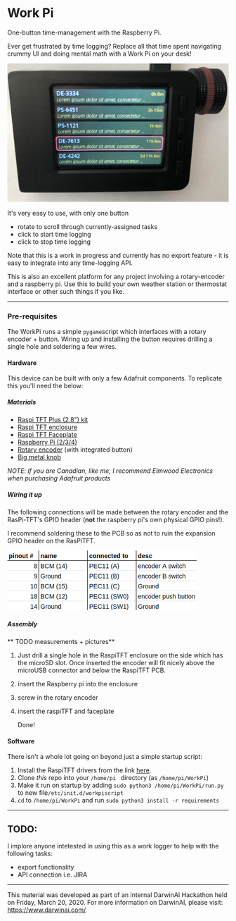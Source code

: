 # Work Pi
One-button time-management with the Raspberry Pi.

Ever get frustrated by time logging? Replace all that time spent navigating crummy UI and doing mental math with a Work Pi on your desk!

![](https://github.com/PaulMcInnis/WorkPi/blob/master/workpi.jpg)

It's very easy to use, with only one button

* rotate to scroll through currently-assigned tasks
* click to start time logging
* click to stop time logging

Note that this is a work in progress and currently has no export feature - it is easy to integrate into any time-logging API.

This is also an excellent platform for any project involving a rotary-encoder and a raspberry pi. Use this to build your own weather station or thermostat interface or other such things if you like. 

----

### Pre-requisites

The WorkPi runs a simple  `pygame`script which interfaces with a rotary encoder + button. Wiring up and installing the button requires drilling a single hole and soldering a few wires.

#### Hardware

This device can be built with only a few Adafruit components. To replicate this you'll need the below:

##### Materials

* [Raspi TFT Plus (2.8") kit](https://www.adafruit.com/product/2298)
* [Raspi TFT enclosure](https://www.adafruit.com/product/2253)
* [Raspi TFT Faceplate](https://www.adafruit.com/product/2807)
* [Raspberry Pi (2/3/4)](https://www.adafruit.com/product/3055)
* [Rotary encoder](https://www.adafruit.com/product/377) (with integrated button)
* [Big metal knob](https://www.adafruit.com/product/2056)

*NOTE: if you are Canadian, like me, I recommend Elmwood Electronics when purchasing Adafruit products*

##### Wiring it up

The following connections will be made between the rotary encoder and the RasPi-TFT's GPIO header (**not** the raspberry pi's own physical GPIO pins!).

I recommend soldering these to the PCB so as not to ruin the expansion GPIO header on the RasPiTFT.

![wiring](https://github.com/PaulMcInnis/WorkPi/blob/master/wiring.png)

##### Assembly

** TODO measurements + pictures**

1. Just drill a single hole in the RaspiTFT enclosure on the side which has the microSD slot. Once inserted the encoder will fit nicely above the microUSB connector and below the RaspiTFT PCB.

2. insert the Raspberry pi into the enclosure

3. screw in the rotary encoder

4. insert the raspiTFT and faceplate

   Done!

#### Software

There isn't a whole lot going on beyond just a simple startup script:

1. Install the RaspiTFT drivers from the link [here](https://learn.adafruit.com/adafruit-pitft-28-inch-resistive-touchscreen-display-raspberry-pi/easy-install-2).
2. Clone *this* repo into your `/home/pi ` directory (as `/home/pi/WorkPi`)
3. Make it run on startup by adding `sudo python3 /home/pi/WorkPi/run.py` to  new file`/etc/init.d/workpiscript`
4.  `cd` to `/home/pi/WorkPi` and run `sudo python3 install -r requirements`

----

## TODO:
I implore anyone intetested in using this as a work logger to help with the following tasks:
* export functionality
* API connection i.e. JIRA

----
This material was developed as part of an internal DarwinAI Hackathon held on Friday, March 20, 2020. 
For more information on DarwinAI, please visit: https://www.darwinai.com/
